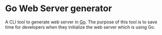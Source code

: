 # Go Web Server generator
A CLI tool to generate web server in [Go](https://go.dev/). The purpose of this tool is to save time for developers when they initialize the web server which is using Go. 

